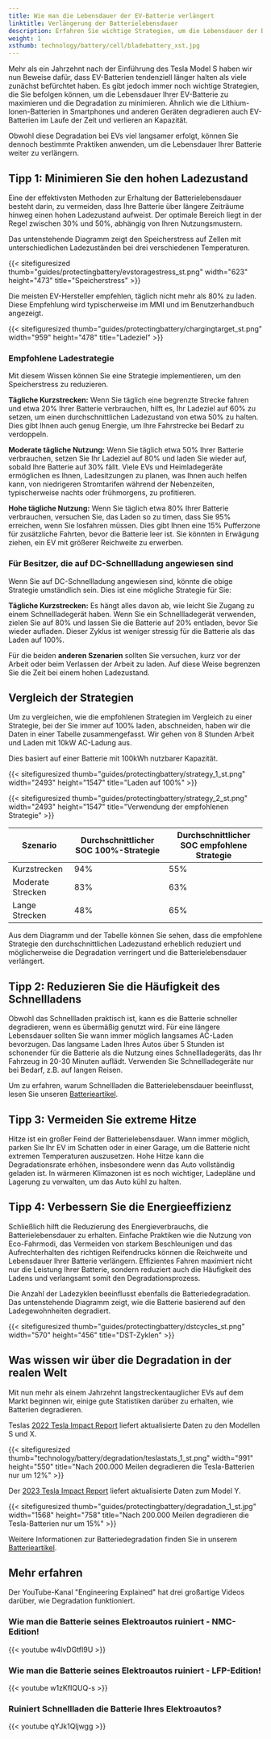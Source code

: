 ```yaml
---
title: Wie man die Lebensdauer der EV-Batterie verlängert
linktitle: Verlängerung der Batterielebensdauer
description: Erfahren Sie wichtige Strategien, um die Lebensdauer der Batterie Ihres Elektrofahrzeugs zu maximieren und die Degradation zu minimieren.
weight: 1
xsthumb: technology/battery/cell/bladebattery_xst.jpg
---
```

<!-- markdownlint-disable MD033 -->

Mehr als ein Jahrzehnt nach der Einführung des Tesla Model S haben wir nun Beweise dafür, dass EV-Batterien tendenziell länger halten als viele zunächst befürchtet haben. Es gibt jedoch immer noch wichtige Strategien, die Sie befolgen können, um die Lebensdauer Ihrer EV-Batterie zu maximieren und die Degradation zu minimieren. Ähnlich wie die Lithium-Ionen-Batterien in Smartphones und anderen Geräten degradieren auch EV-Batterien im Laufe der Zeit und verlieren an Kapazität.

Obwohl diese Degradation bei EVs viel langsamer erfolgt, können Sie dennoch bestimmte Praktiken anwenden, um die Lebensdauer Ihrer Batterie weiter zu verlängern.

## Tipp 1: Minimieren Sie den hohen Ladezustand

Eine der effektivsten Methoden zur Erhaltung der Batterielebensdauer besteht darin, zu vermeiden, dass Ihre Batterie über längere Zeiträume hinweg einen hohen Ladezustand aufweist. Der optimale Bereich liegt in der Regel zwischen 30% und 50%, abhängig von Ihren Nutzungsmustern.

Das untenstehende Diagramm zeigt den Speicherstress auf Zellen mit unterschiedlichen Ladezuständen bei drei verschiedenen Temperaturen.

{{< sitefiguresized thumb="guides/protectingbattery/evstoragestress_st.png" width="623" height="473" title="Speicherstress" >}}

Die meisten EV-Hersteller empfehlen, täglich nicht mehr als 80% zu laden. Diese Empfehlung wird typischerweise im MMI und im Benutzerhandbuch angezeigt.

{{< sitefiguresized thumb="guides/protectingbattery/chargingtarget_st.png" width="959" height="478" title="Ladeziel" >}}

### Empfohlene Ladestrategie

Mit diesem Wissen können Sie eine Strategie implementieren, um den Speicherstress zu reduzieren.

**Tägliche Kurzstrecken:** Wenn Sie täglich eine begrenzte Strecke fahren und etwa 20% Ihrer Batterie verbrauchen, hilft es, Ihr Ladeziel auf 60% zu setzen, um einen durchschnittlichen Ladezustand von etwa 50% zu halten. Dies gibt Ihnen auch genug Energie, um Ihre Fahrstrecke bei Bedarf zu verdoppeln.

**Moderate tägliche Nutzung:** Wenn Sie täglich etwa 50% Ihrer Batterie verbrauchen, setzen Sie Ihr Ladeziel auf 80% und laden Sie wieder auf, sobald Ihre Batterie auf 30% fällt. Viele EVs und Heimladegeräte ermöglichen es Ihnen, Ladesitzungen zu planen, was Ihnen auch helfen kann, von niedrigeren Stromtarifen während der Nebenzeiten, typischerweise nachts oder frühmorgens, zu profitieren.

**Hohe tägliche Nutzung:** Wenn Sie täglich etwa 80% Ihrer Batterie verbrauchen, versuchen Sie, das Laden so zu timen, dass Sie 95% erreichen, wenn Sie losfahren müssen. Dies gibt Ihnen eine 15% Pufferzone für zusätzliche Fahrten, bevor die Batterie leer ist. Sie könnten in Erwägung ziehen, ein EV mit größerer Reichweite zu erwerben.

### Für Besitzer, die auf DC-Schnellladung angewiesen sind

Wenn Sie auf DC-Schnellladung angewiesen sind, könnte die obige Strategie umständlich sein. Dies ist eine mögliche Strategie für Sie:

**Tägliche Kurzstrecken:** Es hängt alles davon ab, wie leicht Sie Zugang zu einem Schnellladegerät haben. Wenn Sie ein Schnellladegerät verwenden, zielen Sie auf 80% und lassen Sie die Batterie auf 20% entladen, bevor Sie wieder aufladen. Dieser Zyklus ist weniger stressig für die Batterie als das Laden auf 100%.

Für die beiden **anderen Szenarien** sollten Sie versuchen, kurz vor der Arbeit oder beim Verlassen der Arbeit zu laden. Auf diese Weise begrenzen Sie die Zeit bei einem hohen Ladezustand.

## Vergleich der Strategien

Um zu vergleichen, wie die empfohlenen Strategien im Vergleich zu einer Strategie, bei der Sie immer auf 100% laden, abschneiden, haben wir die Daten in einer Tabelle zusammengefasst. Wir gehen von 8 Stunden Arbeit und Laden mit 10kW AC-Ladung aus.

Dies basiert auf einer Batterie mit 100kWh nutzbarer Kapazität.

{{< sitefiguresized thumb="guides/protectingbattery/strategy_1_st.png" width="2493" height="1547" title="Laden auf 100%" >}}

{{< sitefiguresized thumb="guides/protectingbattery/strategy_2_st.png" width="2493" height="1547" title="Verwendung der empfohlenen Strategie" >}}

<table class="table table-striped border">
<thead>
    <tr>
        <th>Szenario</th>
        <th>Durchschnittlicher SOC 100%-Strategie</th>
        <th>Durchschnittlicher SOC empfohlene Strategie</th>
    </tr>
</thead>
<tbody>
<tr>
    <td>Kurzstrecken</td>
    <td>94%</td>
    <td>55%</td>
</tr>
<tr>
    <td>Moderate Strecken</td>
    <td>83%</td>
    <td>63%</td>
</tr>
<tr>
    <td>Lange Strecken</td>
    <td>48%</td>
    <td>65%</td>
</tr>
</tbody>
</table>

Aus dem Diagramm und der Tabelle können Sie sehen, dass die empfohlene Strategie den durchschnittlichen Ladezustand erheblich reduziert und möglicherweise die Degradation verringert und die Batterielebensdauer verlängert.

## Tipp 2: Reduzieren Sie die Häufigkeit des Schnellladens

Obwohl das Schnellladen praktisch ist, kann es die Batterie schneller degradieren, wenn es übermäßig genutzt wird. Für eine längere Lebensdauer sollten Sie wann immer möglich langsames AC-Laden bevorzugen. Das langsame Laden Ihres Autos über 5 Stunden ist schonender für die Batterie als die Nutzung eines Schnellladegeräts, das Ihr Fahrzeug in 20-30 Minuten auflädt. Verwenden Sie Schnellladegeräte nur bei Bedarf, z.B. auf langen Reisen.

Um zu erfahren, warum Schnellladen die Batterielebensdauer beeinflusst, lesen Sie unseren [Batterieartikel](../../../technology/battery/degredation).

## Tipp 3: Vermeiden Sie extreme Hitze

Hitze ist ein großer Feind der Batterielebensdauer. Wann immer möglich, parken Sie Ihr EV im Schatten oder in einer Garage, um die Batterie nicht extremen Temperaturen auszusetzen. Hohe Hitze kann die Degradationsrate erhöhen, insbesondere wenn das Auto vollständig geladen ist. In wärmeren Klimazonen ist es noch wichtiger, Ladepläne und Lagerung zu verwalten, um das Auto kühl zu halten.

## Tipp 4: Verbessern Sie die Energieeffizienz

Schließlich hilft die Reduzierung des Energieverbrauchs, die Batterielebensdauer zu erhalten. Einfache Praktiken wie die Nutzung von Eco-Fahrmodi, das Vermeiden von starkem Beschleunigen und das Aufrechterhalten des richtigen Reifendrucks können die Reichweite und Lebensdauer Ihrer Batterie verlängern. Effizientes Fahren maximiert nicht nur die Leistung Ihrer Batterie, sondern reduziert auch die Häufigkeit des Ladens und verlangsamt somit den Degradationsprozess.

Die Anzahl der Ladezyklen beeinflusst ebenfalls die Batteriedegradation. Das untenstehende Diagramm zeigt, wie die Batterie basierend auf den Ladegewohnheiten degradiert.

{{< sitefiguresized thumb="guides/protectingbattery/dstcycles_st.png" width="570" height="456" title="DST-Zyklen" >}}

## Was wissen wir über die Degradation in der realen Welt

Mit nun mehr als einem Jahrzehnt langstreckentauglicher EVs auf dem Markt beginnen wir, einige gute Statistiken darüber zu erhalten, wie Batterien degradieren.

Teslas [2022 Tesla Impact Report](https://www.tesla.com/ns_videos/2022-tesla-impact-report-highlights.pdf) liefert aktualisierte Daten zu den Modellen S und X.

{{< sitefiguresized thumb="technology/battery/degradation/teslastats_1_st.png" width="991" height="550" title="Nach 200.000 Meilen degradieren die Tesla-Batterien nur um 12%" >}}

Der [2023 Tesla Impact Report](https://www.tesla.com/ns_videos/2023-tesla-impact-report-highlights.pdf) liefert aktualisierte Daten zum Model Y.

{{< sitefiguresized thumb="guides/protectingbattery/degradation_1_st.jpg" width="1568" height="758" title="Nach 200.000 Meilen degradieren die Tesla-Batterien nur um 15%" >}}

Weitere Informationen zur Batteriedegradation finden Sie in unserem [Batterieartikel](../../../technology/battery/degredation).

## Mehr erfahren

Der YouTube-Kanal "Engineering Explained" hat drei großartige Videos darüber, wie Degradation funktioniert.

### Wie man die Batterie seines Elektroautos ruiniert - NMC-Edition!

{{< youtube w4lvDGtfI9U >}}

### Wie man die Batterie seines Elektroautos ruiniert - LFP-Edition!

{{< youtube w1zKfIQUQ-s >}}

### Ruiniert Schnellladen die Batterie Ihres Elektroautos?

{{< youtube qYJk1Qljwgg >}}
